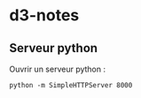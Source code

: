 d3-notes
========

## Serveur python

Ouvrir un serveur python : 

    python -m SimpleHTTPServer 8000
    

 
 